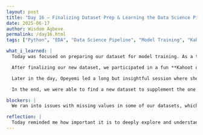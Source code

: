 ```yaml
---
layout: post
title: "Day 16 – Finalizing Dataset Prep & Learning the Data Science Pipeline"
date: 2025-06-17
author: Wisdom Agbeve
permalink: /day16.html
tags: ["Python", "EDA", "Data Science Pipeline", "Model Training", "Kahoot"]

what_i_learned: |
  Today was focused on preparing our dataset for model training. As a team, we divided the different datasets among ourselves and began exploring each one. During this process, we discovered that some of the datasets had missing or incomplete values, which meant we had to pause and search for additional or alternative datasets that would work better.

  After finalizing our new dataset, we participated in a fun **Kahoot quiz** organized by our graduate mentor, **Abiola**, and facilitated by **Opeyemi**. The quiz helped test our knowledge in a fun way.

  Later in the day, Opeyemi led a long but insightful session where she broke down the full **data science pipeline** — from data collection, preprocessing, modeling, and evaluation to deployment. This helped us understand where we are in the process and what to expect next.

  In the end, we were able to find a new dataset to supplement the one we dropped earlier, so we’re now in a good place to move forward with training our model.

blockers: |
  We ran into issues with missing values in some of our datasets, which delayed our progress until we could find cleaner alternatives.

reflection: |
  Today reminded me how important it is to deeply explore and understand your data before moving into modeling. I also learned that flexibility and teamwork are key, especially when things don’t go as planned. The pipeline overview session gave me a much clearer view of the journey ahead.
---
```

